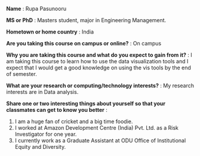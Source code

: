 **Name** : Rupa Pasunooru

**MS or PhD** : Masters student, major in Engineering Management.

**Hometown or home country** : India

**Are you taking this course on campus or online?** : On campus

**Why you are taking this course and what do you expect to gain from it?** : I am taking this course to learn how to use the data visualization tools and I expect that I would get a good knowledge on using the vis tools by the end of semester.

**What are your research or computing/technology interests?** : My research interests are in Data analysis.

**Share one or two interesting things about yourself so that your classmates can get to know you better** : 
1. I am a huge fan of cricket and a big time foodie.
2. I worked at Amazon Development Centre (India) Pvt. Ltd. as a Risk Investigator for one year. 
3. I currently work as a Graduate Assistant at ODU Office of Institutional Equity and Diversity.
